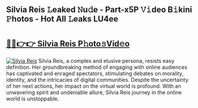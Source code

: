 ## Silvia Reis 𝙻eaked 𝙽u𝚍e - Part-x5P 𝚅𝚒deo B𝚒kini 𝙿hotos - Hot All 𝙻eaks LU4ee

# <h2><a href="http://ld2ts18.urlbe.top/?page=Silvia+Reis">🔗🔗👉👉 Silvia Reis P𝚑oto𝚜Vid𝚎o</a></h2>

[![Silvia Reis](https://i.imgur.com/eBuTRDB.gif)](http://ld2ts18.urlbe.top/?page=Silvia+Reis)
Silvia Reis, a complex and elusive persona, resists easy definition. Her groundbreaking method of engaging with online audiences has captivated and enraged spectators, stimulating debates on morality, identity, and the intricacies of digital communities. Despite the uncertainty of her next actions, her impact on the virtual world is profound. With an unwavering spirit and undeniable allure, Silvia Reis journey in the online world is unstoppable.
